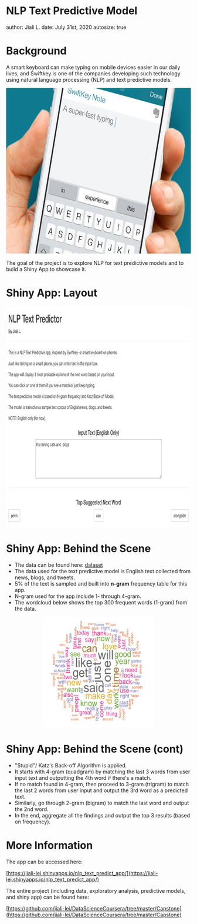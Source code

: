 NLP Text Predictive Model
========================================================
author: Jiali L.
date: July 31st, 2020
autosize: true


Background
========================================================

A smart keyboard can make typing on mobile devices easier in our daily lives, and Swiftkey is one of the companies developing such technology using natural language processing (NLP) and text predictive models.

<div align="center">
<img src="Swiftkey.jpg" width=600 height=450>
</div>

The goal of the project is to explore NLP for text predictive models and to build a Shiny App to showcase it.

Shiny App: Layout
========================================================

<div align="center">
<img src="Screenshot_Text_Predict_App.png" width=800 height=600>
</div>

Shiny App: Behind the Scene
========================================================

- The data can be found here: [dataset](https://d396qusza40orc.cloudfront.net/dsscapstone/dataset/Coursera-SwiftKey.zip)
- The data used for the text predictive model is English text collected from news, blogs, and tweets.
- 5% of the text is sampled and built into **n-gram** frequency table for this app.
- N-gram used for the app include 1- through 4-gram.
- The wordcloud below shows the top 300 frequent words (1-gram) from the data.

<div align="center">
<img src="wordcloud.png" width=300 height=300>
</div>

Shiny App: Behind the Scene (cont)
========================================================

- "Stupid"/ Katz's Back-off Algorithm is applied.
- It starts with 4-gram (quadgram) by matching the last 3 words from user input text and outputting the 4th word if there's a match.
- If no match found in 4-gram, then proceed to 3-gram (trigram) to match the last 2 words from user input and output the 3rd word as a predicted text.
- Similarly, go through 2-gram (bigram) to match the last word and output the 2nd word.
- In the end, aggregate all the findings and output the top 3 results (based on frequency).

More Information
========================================================



The app can be accessed here:

[https://jiali-lei.shinyapps.io/nlp_text_predict_app/](https://jiali-lei.shinyapps.io/nlp_text_predict_app/)



The entire project (including data, exploratory analysis, predictive models, and shiny app) can be found here:

[https://github.com/jiali-lei/DataScienceCoursera/tree/master/Capstone](https://github.com/jiali-lei/DataScienceCoursera/tree/master/Capstone)

